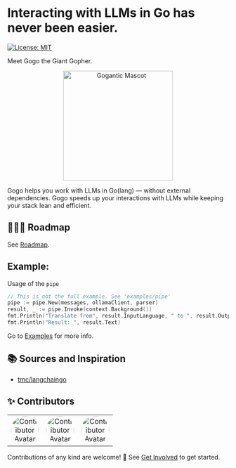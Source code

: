 # Interacting with LLMs in Go has never been easier.

[![License: MIT](https://img.shields.io/badge/License-MIT-yellow.svg)](https://opensource.org/licenses/MIT)

Meet Gogo the Giant Gopher.

<p align="center"> <img src="/docs/img/gogantic-mascot.png" alt="Gogantic Mascot" width="250"/></p>

Gogo helps you work with LLMs in Go(lang) — without external dependencies.
Gogo speeds up your interactions with LLMs while keeping your stack lean and efficient.

## 🚴🏽‍♂️ Roadmap

See [Roadmap](/docs/GET-INVOLVED.md#%EF%B8%8F-roadmap).

## Example:

Usage of the `pipe`

```go
// This is not the full example. See 'examples/pipe'
pipe := pipe.New(messages, ollamaClient, parser)
result, _ := pipe.Invoke(context.Background())
fmt.Println("Translate from", result.InputLanguage, " to ", result.OutputLanguage)
fmt.Println("Result: ", result.Text)
```

Go to [Examples](/docs/EXAMPLES.md) for more info.

## 📚 Sources and Inspiration

- [tmc/langchaingo](https://github.com/tmc/langchaingo)

## ✨ Contributors

<table>
  <tr>
    <td align="center">
      <img src="https://avatars.githubusercontent.com/tobiasgleiter" width="64px" style="border-radius: 50%;" alt="Contributor Avatar"/>
    </td>
     <td align="center">
      <img src="https://avatars.githubusercontent.com/u/79313705" width="64px" style="border-radius: 50%;" alt="Contributor Avatar"/>
    </td>
    <td align="center">
      <img src="https://avatars.githubusercontent.com/u/184933573" width="64px" style="border-radius: 50%;" alt="Contributor Avatar"/>
    </td>
  </tr>
</table>

Contributions of any kind are welcome! 🙌 See [Get Involved](/docs/GET-INVOLVED.md) to get started.
